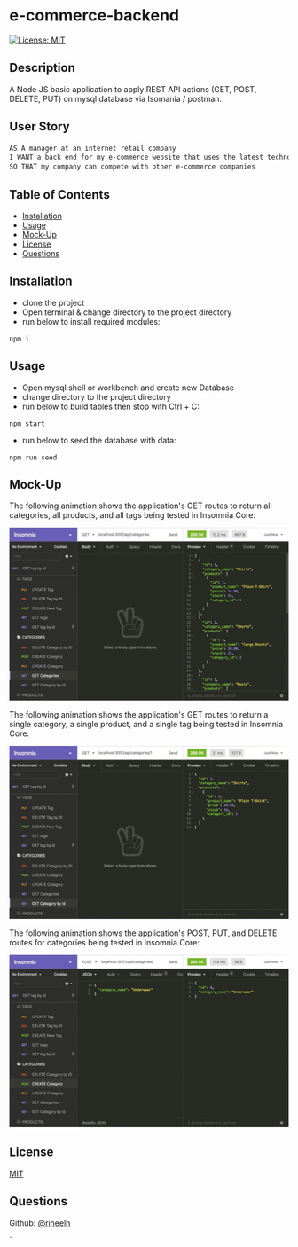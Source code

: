 # e-commerce-backend

[![License: MIT](https://img.shields.io/badge/License-MIT-yellow.svg)](https://opensource.org/licenses/MIT)


## Description  
A Node JS basic application to apply REST API actions (GET, POST, DELETE, PUT) on mysql database via Isomania / postman.


## User Story

```md
AS A manager at an internet retail company
I WANT a back end for my e-commerce website that uses the latest technologies
SO THAT my company can compete with other e-commerce companies
```

## Table of Contents

- [Installation](#Installation)<br>
- [Usage](#Usage)<br>
- [Mock-Up](#Mock-Up)
- [License](#License)<br>
- [Questions](#Questions)


## Installation 
- clone the project
- Open terminal & change directory to the project directory
- run below to install required modules: <br>
```
npm i
```

## Usage 
- Open mysql shell or workbench and create new Database
- change directory to the project directory
- run below to build tables then stop with Ctrl + C: <br>
```
npm start
```
- run below to seed the database with data: <br>
```
npm run seed
```

## Mock-Up

The following animation shows the application's GET routes to return all categories, all products, and all tags being tested in Insomnia Core:

![In Insomnia Core, the user tests “GET tags,” “GET Categories,” and “GET All Products.”.](./Assets/13-orm-homework-demo-01.gif)

The following animation shows the application's GET routes to return a single category, a single product, and a single tag being tested in Insomnia Core:

![In Insomnia Core, the user tests “GET tag by id,” “GET Category by ID,” and “GET One Product.”](./Assets/13-orm-homework-demo-02.gif)

The following animation shows the application's POST, PUT, and DELETE routes for categories being tested in Insomnia Core:

![In Insomnia Core, the user tests “DELETE Category by ID,” “CREATE Category,” and “UPDATE Category.”](./Assets/13-orm-homework-demo-03.gif)



## License

[MIT](https://opensource.org/licenses/MIT)

## Questions
Github: [@riheelh](https:/www.github.com/riheelh) <br>





`


